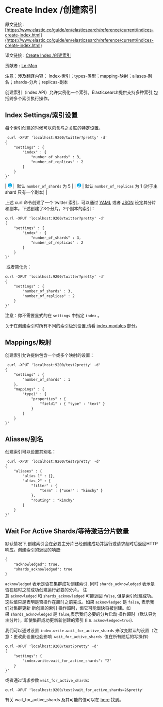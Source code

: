 # Create Index /创建索引

原文链接 : [https://www.elastic.co/guide/en/elasticsearch/reference/current/indices-create-index.html](https://www.elastic.co/guide/en/elasticsearch/reference/current/indices-create-index.html)

译文链接 : [Create Index /创建索引](/pages/viewpage.action?pageId=4882789)

贡献者 : [Le-Mon](/display/~tanwen)

注意：涉及翻译内容： Index-索引；types-类型；mapping-映射；aliases-别名；shards-分片；replicas-副本

创建索引（index API）允许实例化一个索引。Elasticsearch提供支持多种索引,包括跨多个索引执行操作。

## Index Settings/索引设置

每个索引创建的时候可以包含与之关联的特定设置。

```
 curl -XPUT 'localhost:9200/twitter?pretty' -d'
{
    "settings" : {
        "index" : {
            "number_of_shards" : 3, 
            "number_of_replicas" : 2 
        }
    }
}'

```

| [![](img/24cb6cd12df1a0cbdb39ab06379bd3de.jpg)](https://www.elastic.co/guide/en/elasticsearch/reference/current/indices-create-index.html#CO119-1) |  默认 `number_of_shards` 为 5 |
| [![](img/c7d178c0e490b3b3fa632f5c43fa27ff.jpg)](https://www.elastic.co/guide/en/elasticsearch/reference/current/indices-create-index.html#CO119-2) | 默认 `number_of_replicas` 为 1 (对于主 shard 只有一个副本) |

上述 curl 命令创建了一个 twitter 索引，可以通过 [YAML](http://www.yaml.org/) 或者 [JSON](http://www.json.org/) 设定其分片和副本，下述创建了3个分片，2个副本的索引：

```
curl -XPUT 'localhost:9200/twitter?pretty' -d'
{
    "settings" : {
        "index" : {
            "number_of_shards" : 3,
            "number_of_replicas" : 2
        }
    }
}'

```

 或者简化为：

```
curl -XPUT 'localhost:9200/twitter?pretty' -d'
{
    "settings" : {
        "number_of_shards" : 3,
        "number_of_replicas" : 2
    }
}'
```

注意：你不需要显式的在 `settings` 中指定 `index` 。

关于在创建索引时所有不同的索引级别设置,请看 [index modules](https://www.elastic.co/guide/en/elasticsearch/reference/current/index-modules.html "Index Modules") 部分。

## Mappings/映射

创建索引允许提供包含一个或多个映射的设置：

```
 curl -XPUT 'localhost:9200/test?pretty' -d'
{
    "settings" : {
        "number_of_shards" : 1
    },
    "mappings" : {
        "type1" : {
            "properties" : {
                "field1" : { "type" : "text" }
            }
        }
    }
}'

```

## Aliases/别名

创建索引可以设置其别名：

```
 curl -XPUT 'localhost:9200/test?pretty' -d'
{
    "aliases" : {
        "alias_1" : {},
        "alias_2" : {
            "filter" : {
                "term" : {"user" : "kimchy" }
            },
            "routing" : "kimchy"
        }
    }
}'

```

## Wait For Active Shards/等待激活分片数量

默认情况下,创建索引会在必要主分片已经创建成功并运行或请求超时后返回HTTP响应。创建索引的返回的响应:

```
{
    "acknowledged": true,
    "shards_acknowledged": true
}

```

`acknowledged` 表示是否在集群成功创建索引, 同时 `shards_acknowledged` 表示是否在超时之前成功创建运行必要的分片。 注意 `acknowledged` 和 `shards_acknowledged` 可能返回 `false`, 但是索引创建成功。这些值只是表明是否操作在超时之前完成。如果 `acknowledged` 是 `false`, 表示我们对集群更新 新创建的索引 操作超时，但它可能很快将被创建。如果 `shards_acknowledged` 是 `false`,表示我们必要的分片启动 操作超时（默认只为主分片），即使集群成功更新新创建的索引 (i.e. `acknowledged=true`).

我们可以通过设置 `index.write.wait_for_active_shards` 来改变默认的设置（注意：更改此设置也会影响  `wait_for_active_shards`  值在所有随后的写操作）

```
curl -XPUT 'localhost:9200/test?pretty' -d'
{
    "settings": {
        "index.write.wait_for_active_shards": "2"
    }
}'

```

或者通过请求参数 `wait_for_active_shards`:

```
curl -XPUT 'localhost:9200/test?wait_for_active_shards=2&pretty'
```

有关 wait_for_active_shards 及其可能的值可以在 [here](https://www.elastic.co/guide/en/elasticsearch/reference/current/docs-index_.html#index-wait-for-active-shards "Wait For Active Shardsedit") 找到。